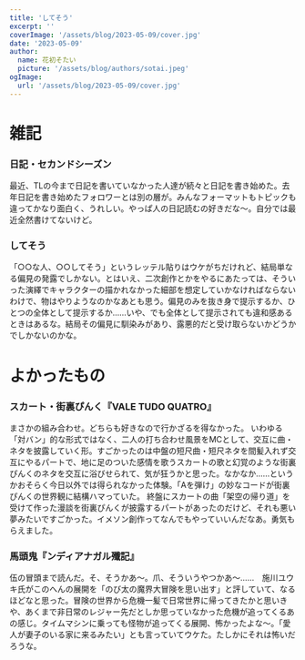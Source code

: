 ```yaml
---
title: 'してそう'
excerpt: ''
coverImage: '/assets/blog/2023-05-09/cover.jpg'
date: '2023-05-09'
author:
  name: 花初そたい
  picture: '/assets/blog/authors/sotai.jpeg'
ogImage:
  url: '/assets/blog/2023-05-09/cover.jpg'
---
```

# 雑記
### 日記・セカンドシーズン
最近、TLの今まで日記を書いていなかった人達が続々と日記を書き始めた。去年日記を書き始めたフォロワーとは別の層が。みんなフォーマットもトピックも違ってかなり面白く、うれしい。やっぱ人の日記読むの好きだな～。自分では最近全然書けてないけど。

### してそう
「○○な人、○○してそう」というレッテル貼りはウケがちだけれど、結局単なる偏見の発露でしかない。とはいえ、二次創作とかをやるにあたっては、そういった演繹でキャラクターの描かれなかった細部を想定していかなければならないわけで、物はやりようなのかなあとも思う。偏見のみを抜き身で提示するか、ひとつの全体として提示するか……いや、でも全体として提示されても違和感あるときはあるな。結局その偏見に馴染みがあり、露悪的だと受け取らないかどうかでしかないのかな。

# よかったもの
### スカート・街裏ぴんく『VALE TUDO QUATRO』
まさかの組み合わせ。どちらも好きなので行かざるを得なかった。
いわゆる「対バン」的な形式ではなく、二人の打ち合わせ風景をMCとして、交互に曲・ネタを披露していく形。すごかったのは中盤の短尺曲・短尺ネタを間髪入れず交互にやるパートで、地に足のついた感情を歌うスカートの歌と幻覚のような街裏ぴんくのネタを交互に浴びせられて、気が狂うかと思った。なかなか……というかおそらく今日以外では得られなかった体験。「Aを弾け」の妙なコードが街裏ぴんくの世界観に結構ハマっていた。
終盤にスカートの曲「架空の帰り道」を受けて作った漫談を街裏ぴんくが披露するパートがあったのだけど、それも悪い夢みたいですごかった。イメソン創作ってなんでもやっていいんだなあ。勇気もらえました。

### 馬頭鬼『ンディアナガル殲記』
伍の冒頭まで読んだ。そ、そうかあ～。爪、そういうやつかあ～……　施川ユウキ氏がこのへんの展開を「のび太の魔界大冒険を思い出す」と評していて、なるほどなと思った。冒険の世界から危機一髪で日常世界に帰ってきたかと思いきや、あくまで非日常のレジャー先だとしか思っていなかった危機が追ってくるあの感じ。タイムマシンに乗っても怪物が追ってくる展開、怖かったよな～。「愛人が妻子のいる家に来るみたい」とも言っていてウケた。たしかにそれは怖いだろうな。